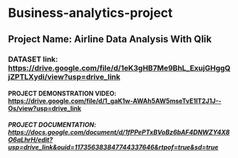 # Business-analytics-project
## Project Name: Airline Data Analysis With Qlik
### DATASET link: **https://drive.google.com/file/d/1eK3gHB7Me9BhL_ExujGHggQjZPTLXydi/view?usp=drive_link**
#### PROJECT DEMONSTRATION VIDEO: **https://drive.google.com/file/d/1_gaK1w-AWAh5AW5mseTvE1IT2J1J--Os/view?usp=drive_link**
##### PROJECT DOCUMENTATION: **https://docs.google.com/document/d/1fPPePTxBVoBz6bAF4DNWZY4X8O6aLhrH/edit?usp=drive_link&ouid=117356383847744337646&rtpof=true&sd=true** 
